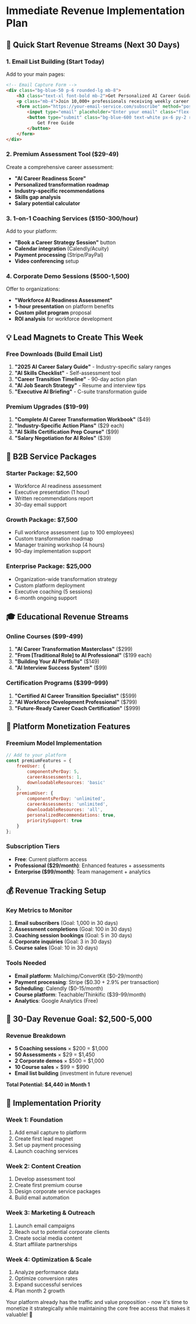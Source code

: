 # Immediate Revenue Implementation Plan

## 🚀 **Quick Start Revenue Streams (Next 30 Days)**

### 1. Email List Building (Start Today)
Add to your main pages:
```html
<!-- Email Capture Form -->
<div class="bg-blue-50 p-6 rounded-lg mb-8">
    <h3 class="text-xl font-bold mb-2">Get Personalized AI Career Guidance</h3>
    <p class="mb-4">Join 10,000+ professionals receiving weekly career transformation insights</p>
    <form action="https://your-email-service.com/subscribe" method="post" class="flex gap-2">
        <input type="email" placeholder="Enter your email" class="flex-1 px-3 py-2 border rounded">
        <button type="submit" class="bg-blue-600 text-white px-6 py-2 rounded hover:bg-blue-700">
            Get Free Guide
        </button>
    </form>
</div>
```

### 2. Premium Assessment Tool ($29-49)
Create a comprehensive career assessment:
- **"AI Career Readiness Score"**
- **Personalized transformation roadmap**
- **Industry-specific recommendations**
- **Skills gap analysis**
- **Salary potential calculator**

### 3. 1-on-1 Coaching Services ($150-300/hour)
Add to your platform:
- **"Book a Career Strategy Session"** button
- **Calendar integration** (Calendly/Acuity)
- **Payment processing** (Stripe/PayPal)
- **Video conferencing** setup

### 4. Corporate Demo Sessions ($500-1,500)
Offer to organizations:
- **"Workforce AI Readiness Assessment"**
- **1-hour presentation** on platform benefits
- **Custom pilot program** proposal
- **ROI analysis** for workforce development

## 💡 **Lead Magnets to Create This Week**

### Free Downloads (Build Email List)
1. **"2025 AI Career Salary Guide"** - Industry-specific salary ranges
2. **"AI Skills Checklist"** - Self-assessment tool
3. **"Career Transition Timeline"** - 90-day action plan
4. **"AI Job Search Strategy"** - Resume and interview tips
5. **"Executive AI Briefing"** - C-suite transformation guide

### Premium Upgrades ($19-99)
1. **"Complete AI Career Transformation Workbook"** ($49)
2. **"Industry-Specific Action Plans"** ($29 each)
3. **"AI Skills Certification Prep Course"** ($99)
4. **"Salary Negotiation for AI Roles"** ($39)

## 🏢 **B2B Service Packages**

### Starter Package: $2,500
- Workforce AI readiness assessment
- Executive presentation (1 hour)
- Written recommendations report
- 30-day email support

### Growth Package: $7,500
- Full workforce assessment (up to 100 employees)
- Custom transformation roadmap
- Manager training workshop (4 hours)
- 90-day implementation support

### Enterprise Package: $25,000
- Organization-wide transformation strategy
- Custom platform deployment
- Executive coaching (5 sessions)
- 6-month ongoing support

## 🎓 **Educational Revenue Streams**

### Online Courses ($99-499)
1. **"AI Career Transformation Masterclass"** ($299)
2. **"From [Traditional Role] to AI Professional"** ($199 each)
3. **"Building Your AI Portfolio"** ($149)
4. **"AI Interview Success System"** ($99)

### Certification Programs ($399-999)
1. **"Certified AI Career Transition Specialist"** ($599)
2. **"AI Workforce Development Professional"** ($799)
3. **"Future-Ready Career Coach Certification"** ($999)

## 📱 **Platform Monetization Features**

### Freemium Model Implementation
```javascript
// Add to your platform
const premiumFeatures = {
    freeUser: {
        componentsPerDay: 5,
        careerAssessments: 1,
        downloadableResources: 'basic'
    },
    premiumUser: {
        componentsPerDay: 'unlimited',
        careerAssessments: 'unlimited',
        downloadableResources: 'all',
        personalizedRecommendations: true,
        prioritySupport: true
    }
};
```

### Subscription Tiers
- **Free**: Current platform access
- **Professional ($29/month)**: Enhanced features + assessments
- **Enterprise ($99/month)**: Team management + analytics

## 💰 **Revenue Tracking Setup**

### Key Metrics to Monitor
1. **Email subscribers** (Goal: 1,000 in 30 days)
2. **Assessment completions** (Goal: 100 in 30 days)
3. **Coaching session bookings** (Goal: 5 in 30 days)
4. **Corporate inquiries** (Goal: 3 in 30 days)
5. **Course sales** (Goal: 10 in 30 days)

### Tools Needed
- **Email platform**: Mailchimp/ConvertKit ($0-29/month)
- **Payment processing**: Stripe ($0.30 + 2.9% per transaction)
- **Scheduling**: Calendly ($0-15/month)
- **Course platform**: Teachable/Thinkific ($39-99/month)
- **Analytics**: Google Analytics (Free)

## 🎯 **30-Day Revenue Goal: $2,500-5,000**

### Revenue Breakdown
- **5 Coaching sessions** × $200 = $1,000
- **50 Assessments** × $29 = $1,450
- **2 Corporate demos** × $500 = $1,000
- **10 Course sales** × $99 = $990
- **Email list building** (investment in future revenue)

**Total Potential: $4,440 in Month 1**

## 🚀 **Implementation Priority**

### Week 1: Foundation
1. Add email capture to platform
2. Create first lead magnet
3. Set up payment processing
4. Launch coaching services

### Week 2: Content Creation
1. Develop assessment tool
2. Create first premium course
3. Design corporate service packages
4. Build email automation

### Week 3: Marketing & Outreach
1. Launch email campaigns
2. Reach out to potential corporate clients
3. Create social media content
4. Start affiliate partnerships

### Week 4: Optimization & Scale
1. Analyze performance data
2. Optimize conversion rates
3. Expand successful services
4. Plan month 2 growth

Your platform already has the traffic and value proposition - now it's time to monetize it strategically while maintaining the core free access that makes it valuable! 🚀